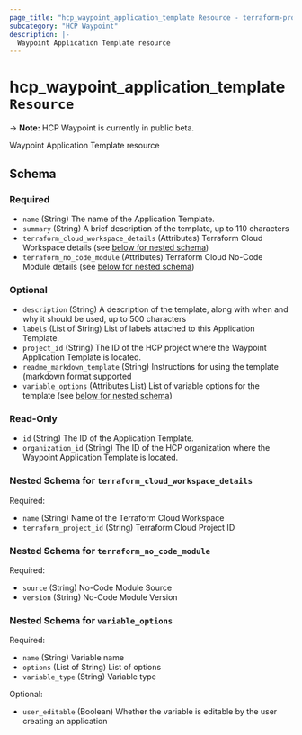 ```yaml
---
page_title: "hcp_waypoint_application_template Resource - terraform-provider-hcp"
subcategory: "HCP Waypoint"
description: |-
  Waypoint Application Template resource
---
```


# hcp_waypoint_application_template `Resource`

-> **Note:** HCP Waypoint is currently in public beta.

Waypoint Application Template resource

<!-- schema generated by tfplugindocs -->
## Schema

### Required

- `name` (String) The name of the Application Template.
- `summary` (String) A brief description of the template, up to 110 characters
- `terraform_cloud_workspace_details` (Attributes) Terraform Cloud Workspace details (see [below for nested schema](#nestedatt--terraform_cloud_workspace_details))
- `terraform_no_code_module` (Attributes) Terraform Cloud No-Code Module details (see [below for nested schema](#nestedatt--terraform_no_code_module))

### Optional

- `description` (String) A description of the template, along with when and why it should be used, up to 500 characters
- `labels` (List of String) List of labels attached to this Application Template.
- `project_id` (String) The ID of the HCP project where the Waypoint Application Template is located.
- `readme_markdown_template` (String) Instructions for using the template (markdown format supported
- `variable_options` (Attributes List) List of variable options for the template (see [below for nested schema](#nestedatt--variable_options))

### Read-Only

- `id` (String) The ID of the Application Template.
- `organization_id` (String) The ID of the HCP organization where the Waypoint Application Template is located.

<a id="nestedatt--terraform_cloud_workspace_details"></a>
### Nested Schema for `terraform_cloud_workspace_details`

Required:

- `name` (String) Name of the Terraform Cloud Workspace
- `terraform_project_id` (String) Terraform Cloud Project ID


<a id="nestedatt--terraform_no_code_module"></a>
### Nested Schema for `terraform_no_code_module`

Required:

- `source` (String) No-Code Module Source
- `version` (String) No-Code Module Version


<a id="nestedatt--variable_options"></a>
### Nested Schema for `variable_options`

Required:

- `name` (String) Variable name
- `options` (List of String) List of options
- `variable_type` (String) Variable type

Optional:

- `user_editable` (Boolean) Whether the variable is editable by the user creating an application
